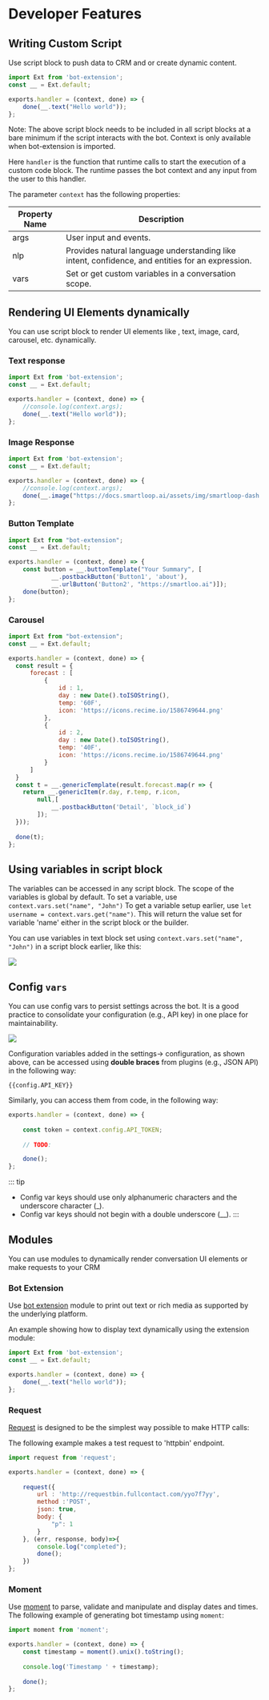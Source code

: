 # Developer Features

## Writing Custom Script

Use script block to push data to CRM and or create dynamic content. 

```javascript
import Ext from 'bot-extension';
const __ = Ext.default;

exports.handler = (context, done) => {
    done(__.text("Hello world"));
};
```

Note: The above script block needs to be included in all script blocks at a bare minimum if the script interacts with the bot. Context is only available when bot-extension is imported. 

Here `handler` is the function that runtime calls to start the execution of a custom code block. The runtime passes the bot context and any input from the user to this handler. 

The parameter `context` has the following properties:

| Property Name | Description |
| -- | -- |
| args | User input and events.
| nlp |  Provides natural language understanding like intent, confidence, and entities for an expression. 
| vars | Set or get custom variables in a conversation scope.


## Rendering UI Elements dynamically

You can use script block to render UI elements like , text, image, card, carousel, etc. dynamically.

### Text response

```javascript
import Ext from 'bot-extension';
const __ = Ext.default;

exports.handler = (context, done) => {
    //console.log(context.args);
    done(__.text("Hello world"));
};
```

### Image Response

```javascript
import Ext from 'bot-extension';
const __ = Ext.default;

exports.handler = (context, done) => {
    //console.log(context.args);
    done(__.image("https://docs.smartloop.ai/assets/img/smartloop-dash.d74fc600.png"));
};
```

### Button Template

```javascript
import Ext from "bot-extension";
const __ = Ext.default;

exports.handler = (context, done) => {
    const button = __.buttonTemplate("Your Summary", [
            __.postbackButton('Button1', 'about'),
            __.urlButton('Button2', "https://smartloo.ai")]);
    done(button);
};
```

### Carousel

```javascript
import Ext from "bot-extension";
const __ = Ext.default;

exports.handler = (context, done) => {
  const result = {
      forecast : [
          { 
              id : 1,
              day : new Date().toISOString(),
              temp: '60F',
              icon: 'https://icons.recime.io/1586749644.png'
          },
          { 
              id : 2,
              day : new Date().toISOString(),
              temp: '40F',
              icon: 'https://icons.recime.io/1586749644.png'
          }
      ]
  }
  const t = __.genericTemplate(result.forecast.map(r => {
    return __.genericItem(r.day, r.temp, r.icon, 
        null,[
            __.postbackButton('Detail', `block_id`)
        ]);
  }));
  
  done(t);
};
```

## Using variables in script block

The variables can be accessed in any script block. The scope of the variables is global by default. 
To set a variable, use  `context.vars.set("name", "John")`
To get a variable setup earlier, use `let username = context.vars.get("name")`. This will return the value set for variable 'name' either in the script block or the builder.

You can use variables in text block set using `context.vars.set("name", "John")` in a script block earlier, like this: 

![](./context-vars.png)


## Config `vars `

You can use config vars to persist settings across the bot. It is a good practice to consolidate your configuration (e.g., API key) in one place for maintainability. 

![](./config-vars.png)

Configuration variables added in the settings-> configuration, as shown above, can be accessed using **double braces** from plugins (e.g., JSON API) in the following way:

```
{{config.API_KEY}}
```

Similarly, you can access them from code,  in the following way:

```javascript
exports.handler = (context, done) => {
 
    const token = context.config.API_TOKEN;
    
    // TODO:

    done();
};
```

::: tip
 * Config var keys should use only alphanumeric characters and the underscore character (_).
 * Config var keys should not begin with a double underscore (__).
:::

## Modules
You can use modules to dynamically render conversation UI elements or make requests to your CRM

### Bot Extension
Use [bot extension](https://github.com/SmartloopAI/bot-extension) module to print out text or rich media as supported by the underlying platform.

An example showing how to display text dynamically using the extension module:

```javascript
import Ext from 'bot-extension';
const __ = Ext.default;

exports.handler = (context, done) => {
    done(__.text("hello world"));
};
```

### Request
[Request](https://github.com/request/request) is designed to be the simplest way possible to make HTTP calls:

The following example makes a test request to 'httpbin' endpoint.

```javascript
import request from 'request';

exports.handler = (context, done) => {
    
    request({
        url : 'http://requestbin.fullcontact.com/yyo7f7yy',
        method :'POST',
        json: true,
        body: {
            "p": 1
        }
    }, (err, response, body)=>{
        console.log("completed");
        done();     
    })
};

```

### Moment

Use [moment](https://momentjs.com/) to parse, validate and manipulate and display dates and times. The following example of generating bot timestamp using `moment`:

```javascript
import moment from 'moment';

exports.handler = (context, done) => {
    const timestamp = moment().unix().toString();
    
    console.log('Timestamp ' + timestamp);
    
    done();
};
```
